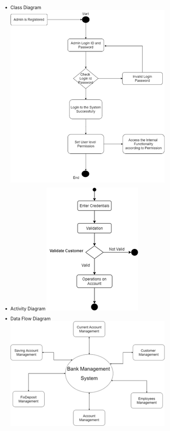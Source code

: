 - Class Diagram
  ![Class Diagram](ClassDiagram.png?raw=true)

- Activity Diagram
  ![Activity Diagram](ActivityDiagram.png?raw=true)

- Data Flow Diagram
  ![Data Flow Diagram](DataFlowDiagram.jpg?raw=true)
